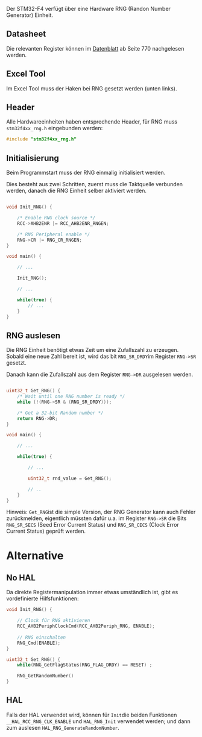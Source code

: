 Der STM32-F4 verfügt über eine Hardware RNG (Randon Number Generator) Einheit.

## Datasheet

Die relevanten Register können im [Datenblatt](./../datasheets/rm0090-stm32f405415-stm32f407417-stm32f427437-and-stm32f429439-advanced-armbased-32bit-mcus-stmicroelectronics.pdf) ab Seite 770 nachgelesen werden.


## Excel Tool

Im Excel Tool muss der Haken bei RNG gesetzt werden (unten links).

## Header

Alle Hardwareeinheiten haben entsprechende Header, für RNG muss ``stm32f4xx_rng.h`` eingebunden werden:

```c
#include "stm32f4xx_rng.h"
```

## Initialisierung

Beim Programmstart muss der RNG einmalig initialisiert werden.

Dies besteht aus zwei Schritten, zuerst muss die Taktquelle verbunden werden, danach die RNG Einheit selber aktiviert werden.

```c

void Init_RNG() {

    /* Enable RNG clock source */
    RCC->AHB2ENR |= RCC_AHB2ENR_RNGEN;

    /* RNG Peripheral enable */
    RNG->CR |= RNG_CR_RNGEN;
}

void main() {

    // ...

    Init_RNG();

    // ...

    while(true) {
        // ...
    }
}

```

## RNG auslesen

Die RNG Einheit benötigt etwas Zeit um eine Zufallszahl zu erzeugen. Sobald eine neue Zahl bereit ist, wird das bit ``RNG_SR_DRDY``im Register ``RNG->SR`` gesetzt.

Danach kann die Zufallszahl aus dem Register ``RNG->DR`` ausgelesen werden.

```c

uint32_t Get_RNG() {
    /* Wait until one RNG number is ready */
    while (!(RNG->SR & (RNG_SR_DRDY)));

    /* Get a 32-bit Random number */
    return RNG->DR;
}

void main() {

    // ...

    while(true) {

        // ...

        uint32_t rnd_value = Get_RNG();

        // ..
    }
}

```

Hinweis: ``Get_RNG``ist die simple Version, der RNG Generator kann auch Fehler zurückmelden, eigentlich müssten dafür u.a. im Register ``RNG->SR`` die Bits ``RNG_SR_SECS`` (Seed Error Current Status) und ``RNG_SR_CECS`` (Clock Error Current Status) geprüft werden.


# Alternative

## No HAL

Da direkte Registermanipulation immer etwas umständlich ist, gibt es vordefinierte Hilfsfunktionen:

```c
void Init_RNG() {

    // Clock für RNG aktivieren
    RCC_AHB2PeriphClockCmd(RCC_AHB2Periph_RNG, ENABLE);
    
    // RNG einschalten
    RNG_Cmd(ENABLE);
}

uint32_t Get_RNG() {
    while(RNG_GetFlagStatus(RNG_FLAG_DRDY) == RESET) ;

    RNG_GetRandomNumber()
}
```

## HAL

Falls der HAL verwendet wird, können für ``Init``die beiden Funktionen ``__HAL_RCC_RNG_CLK_ENABLE`` und ``HAL_RNG_Init`` verwendet werden; und dann zum auslesen ``HAL_RNG_GenerateRandomNumber``.

